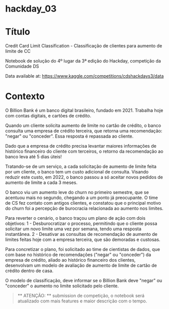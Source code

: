 # hackday_03
# Título

Credit Card Limit Classification - Classificação de clientes para aumento de limite de CC

Notebook de solução do 4º lugar da 3ª edição do Hackday, competição da Comunidade DS

Data available at: https://www.kaggle.com/competitions/cdshackdays3/data

# Contexto

O Billion Bank é um banco digital brasileiro, fundado em 2021. Trabalha hoje com contas digitais, e cartões de crédito.

Quando um cliente solicita aumento de limite no cartão de crédito, o banco consulta uma empresa de crédito terceira, que retorna uma recomendação: "negar" ou "conceder". Essa resposta é repassada ao cliente.

Dado que a empresa de crédito precisa levantar maiores informações de histórico financeiro do cliente com terceiros, o retorno da recomendação ao banco leva até 5 dias úteis!

Tratando-se de um serviço, a cada solicitação de aumento de limite feita por um cliente, o banco tem um custo adicional de consulta. Visando reduzir este custo, em 2022, o banco passou a só aceitar novos pedidos de aumento de limite a cada 3 meses.

O banco viu um aumento leve do churn no primeiro semestre, que se acentuou mais no segundo, chegando a um ponto já preocupante. O time de CS fez contato com antigos clientes, e constatou que o principal motivo do churn foi a percepção de burocracia relacionada ao aumento nos limites.

Para reverter o cenário, o banco traçou um plano de ação com dois objetivos:
1 - Desburocratizar o processo, permitindo que o cliente possa solicitar um novo limite uma vez por semana, tendo uma resposta instantânea.
2 - Desativar as consultas de recomendação de aumento de limites feitas hoje com a empresa terceira, que são demoradas e custosas.

Para concretizar o plano, foi solicitado ao time de cientistas de dados, que com base no histórico de recomendações ("negar" ou "conceder") da empresa de crédito, aliado ao histórico financeiro dos clientes, desenvolvam um modelo de avaliação de aumento de limite de cartão de crédito dentro de casa.

O modelo de classificação, deve informar se o Billion Bank deve "negar" ou "conceder" o aumento no limite solicitado pelo cliente.

> ** ATENÇÃO: ** submission de competição, o notebook será atualizado com mais features e maior descrição com o tempo.

